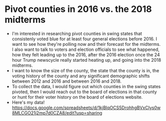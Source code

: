 # Pivot counties in 2016 vs. the 2018 midterms

* I'm interested in researching pivot counties in swing states that consistenly voted blue for at least four general elections before 2016. I want to see how they're polling now and their forecast for the midterms. I also want to talk to voters and election officials to see what happened, how they felt leading up to the 2016, after the 2016 election once the 24 hour Trump newscycle really started heating up, and going into the 2018 midterms.
* I want to know the size of the county, the state that the county is in, the voting history of the county and any significant demographic shifts between 2012 and 2016 and between 2016 and 2018. 
* To collect the data, I would figure out which counties in the swing states pivoted, then I would reach out to the board of elections in that county or hunt for their voter history on the board of elections website. 
* Here's my data! https://docs.google.com/spreadsheets/d/1kjBlqOCS5DrohhgBVxCIys0w8MLCGO21j2mp7d0CZA8/edit?usp=sharing
